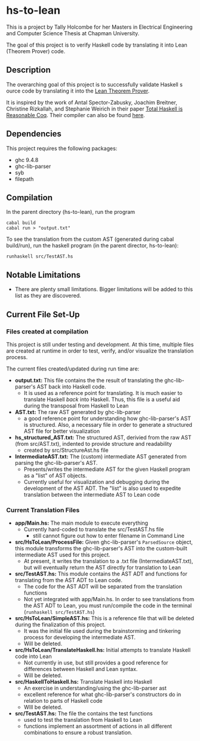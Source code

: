 # hs-to-lean

This is a project by Tally Holcombe for her Masters in Electrical Engineering and Computer Science Thesis at Chapman University.

The goal of this project is to verify Haskell code by translating it into Lean (Theorem Prover) code. 

## Description

The overarching goal of this project is to successfully validate Haskell s ource code by translating it into the [Lean Theorem Prover](https://lean-lang.org/). 

It is inspired by the work of Antal Spector-Zabusky, Joachim Breitner, Christine Rizkallah, and Stephanie Weirich in their paper [Total Haskell is Reasonable Coq](https://arxiv.org/abs/1711.09286). Their compiler can also be found [here](https://github.com/plclub/hs-to-coq).

## Dependencies

This project requires the following packages: 
* ghc 9.4.8
* ghc-lib-parser
* syb
* filepath

## Compilation

In the parent directory (hs-to-lean), run the program 
```
cabal build
cabal run > "output.txt"
```

To see the translation from the custom AST (generated during cabal build/run), run the haskell program (in the parent director, hs-to-lean):
```
runhaskell src/TestAST.hs
```

## Notable Limitations

* There are plenty small limitations. Bigger limitations will be added to this list as they are discovered.

## Current File Set-Up

### Files created at compilation

This project is still under testing and development. At this time, multiple files are created at runtime in order to test, verify, and/or visualize the translation process. 

The current files created/updated during run time are:
* **output.txt:** This file contains the the result of translating the ghc-lib-parser's AST back into Haskell code. 
    * It is used as a reference point for translating. It is much easier to translate Haskell *back* into Haskell. Thus, this file is a useful aid during the transposal from Haskell to Lean
* **AST.txt:** The raw AST generated by ghc-lib-parser
    * a good reference point for understanding how ghc-lib-parser's AST is structured. Also, a necessary file in order to generate a structured AST file for better visualization
* **hs_structured_AST.txt:** The structured AST, derivied from the raw AST (from src/AST.txt), indented to provide structure and readability
    * created by src/StructureAst.hs file
* **IntermediateAST.txt:** The (custom) intermediate AST generated from parsing the ghc-lib-parser's AST.
    * Presents/writes the intermediate AST for the given Haskell program as a "list" of AST objects. 
    * Currently useful for visualization and debugging during the development of the AST ADT. The "list" is also used to expedite translation between the intermediate AST to Lean code


### Current Translation Files
* **app/Main.hs:** The main module to execute everything
    * Currently hard-coded to translate the src/TestAST.hs file
        * still cannot figure out how to enter filename in Command Line
* **src/HsToLean/ProcessFile:** Given ghc-lib-parser's `ParsedSource` object, this module transforms the ghc-lib-parser's AST into the custom-built intermediate AST used for this project. 
    * At present, it writes the translation to a .txt file (IntermediateAST.txt), but will eventually return the AST directly for translation to Lean
* **src/TestAST.hs:** This module contains the AST ADT and functions for translating from the AST ADT to Lean code. 
    * The code for the AST ADT will be separated from the translation functions
    * Not yet integrated with app/Main.hs. In order to see translations from the AST ADT to Lean, you must run/compile the code in the terminal (`runhaskell src/TestAST.hs`)
* **src/HsToLean/SimpleAST.hs:** This is a reference file that will be deleted during the finalization of this project.
    * It was the initial file used during the brainstorming and tinkering process for developing the intermediate AST.
    * Will be deleted.
* **src/HsToLean/TranslateHaskell.hs:** Initial attempts to translate Haskell code into Lean
    * Not currently in use, but still provides a good reference for differences between Haskell and Lean syntax. 
    * Will be deleted.
* **src/HaskellToHaskell.hs:** Translate Haskell into Haskell
    * An exercise in understanding/using the ghc-lib-parser ast
    * excellent reference for what ghc-lib-parser's constructors do in relation to parts of Haskell code
    * WIll be deleted.
* **src/TestAST.hs:** The file the contains the test functions
    * used to test the translation from Haskell to Lean
    * functions implement an assortment of actions in all different combinations to ensure a robust translation.



